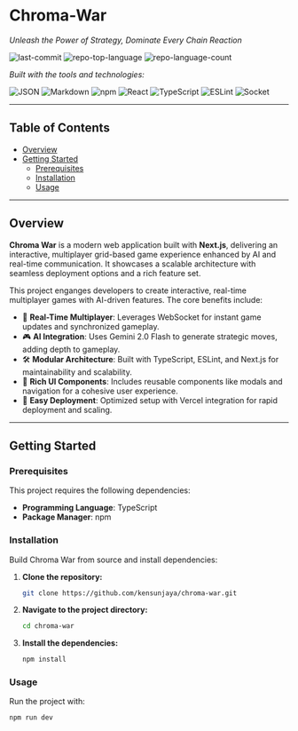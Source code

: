 # Chroma-War

_Unleash the Power of Strategy, Dominate Every Chain Reaction_

![last-commit](https://img.shields.io/github/last-commit/kensunjaya/chroma-war?style=flat&logo=git&logoColor=white&color=0080ff)
![repo-top-language](https://img.shields.io/github/languages/top/kensunjaya/chroma-war?style=flat&color=0080ff)
![repo-language-count](https://img.shields.io/github/languages/count/kensunjaya/chroma-war?style=flat&color=0080ff)

_Built with the tools and technologies:_

![JSON](https://img.shields.io/badge/JSON-000000.svg?style=flat&logo=JSON&logoColor=white)
![Markdown](https://img.shields.io/badge/Markdown-000000.svg?style=flat&logo=Markdown&logoColor=white)
![npm](https://img.shields.io/badge/npm-CB3837.svg?style=flat&logo=npm&logoColor=white)
![React](https://img.shields.io/badge/React-61DAFB.svg?style=flat&logo=React&logoColor=black)
![TypeScript](https://img.shields.io/badge/TypeScript-3178C6.svg?style=flat&logo=TypeScript&logoColor=white)
![ESLint](https://img.shields.io/badge/ESLint-4B32C3.svg?style=flat&logo=ESLint&logoColor=white)
![Socket](https://img.shields.io/badge/Socket-C93CD7.svg?style=flat&logo=Socket&logoColor=white)

---

## Table of Contents

- [Overview](#overview)
- [Getting Started](#getting-started)
  - [Prerequisites](#prerequisites)
  - [Installation](#installation)
  - [Usage](#usage)

---

## Overview

**Chroma War** is a modern web application built with **Next.js**, delivering an interactive, multiplayer grid-based game experience enhanced by AI and real-time communication. It showcases a scalable architecture with seamless deployment options and a rich feature set.

This project enganges developers to create interactive, real-time multiplayer games with AI-driven features. The core benefits include:

- 🧩 **Real-Time Multiplayer**: Leverages WebSocket for instant game updates and synchronized gameplay.
- 🎮 **AI Integration**: Uses Gemini 2.0 Flash to generate strategic moves, adding depth to gameplay.
- 🛠️ **Modular Architecture**: Built with TypeScript, ESLint, and Next.js for maintainability and scalability.
- 🌟 **Rich UI Components**: Includes reusable components like modals and navigation for a cohesive user experience.
- 🚀 **Easy Deployment**: Optimized setup with Vercel integration for rapid deployment and scaling.

---

## Getting Started

### Prerequisites

This project requires the following dependencies:

- **Programming Language**: TypeScript
- **Package Manager**: npm

### Installation

Build Chroma War from source and install dependencies:

1. **Clone the repository:**

   ```bash
   git clone https://github.com/kensunjaya/chroma-war.git
   ```

2. **Navigate to the project directory:**
   
   ```bash
   cd chroma-war
   ```

3. **Install the dependencies:**

   ```bash
   npm install
   ```

### Usage

Run the project with:
   ```bash
   npm run dev
   ```
